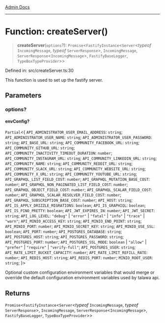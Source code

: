 [Admin Docs](/)

***

# Function: createServer()

> **createServer**(`options`?): `Promise`\<`FastifyInstance`\<`Server`\<*typeof* `IncomingMessage`, *typeof* `ServerResponse`\>, `IncomingMessage`, `ServerResponse`\<`IncomingMessage`\>, `FastifyBaseLogger`, `TypeBoxTypeProvider`\>\>

Defined in: src/createServer.ts:30

This function is used to set up the fastify server.

## Parameters

### options?

#### envConfig?

`Partial`\<\{ `API_ADMINISTRATOR_USER_EMAIL_ADDRESS`: `string`; `API_ADMINISTRATOR_USER_NAME`: `string`; `API_ADMINISTRATOR_USER_PASSWORD`: `string`; `API_BASE_URL`: `string`; `API_COMMUNITY_FACEBOOK_URL`: `string`; `API_COMMUNITY_GITHUB_URL`: `string`; `API_COMMUNITY_INACTIVITY_TIMEOUT_DURATION`: `number`; `API_COMMUNITY_INSTAGRAM_URL`: `string`; `API_COMMUNITY_LINKEDIN_URL`: `string`; `API_COMMUNITY_NAME`: `string`; `API_COMMUNITY_REDDIT_URL`: `string`; `API_COMMUNITY_SLACK_URL`: `string`; `API_COMMUNITY_WEBSITE_URL`: `string`; `API_COMMUNITY_X_URL`: `string`; `API_COMMUNITY_YOUTUBE_URL`: `string`; `API_GRAPHQL_LIST_FIELD_COST`: `number`; `API_GRAPHQL_MUTATION_BASE_COST`: `number`; `API_GRAPHQL_NON_PAGINATED_LIST_FIELD_COST`: `number`; `API_GRAPHQL_OBJECT_FIELD_COST`: `number`; `API_GRAPHQL_SCALAR_FIELD_COST`: `number`; `API_GRAPHQL_SCALAR_RESOLVER_FIELD_COST`: `number`; `API_GRAPHQL_SUBSCRIPTION_BASE_COST`: `number`; `API_HOST`: `string`; `API_IS_APPLY_DRIZZLE_MIGRATIONS`: `boolean`; `API_IS_GRAPHIQL`: `boolean`; `API_IS_PINO_PRETTY`: `boolean`; `API_JWT_EXPIRES_IN`: `number`; `API_JWT_SECRET`: `string`; `API_LOG_LEVEL`: `"debug"` \| `"error"` \| `"fatal"` \| `"info"` \| `"trace"` \| `"warn"`; `API_MINIO_ACCESS_KEY`: `string`; `API_MINIO_END_POINT`: `string`; `API_MINIO_PORT`: `number`; `API_MINIO_SECRET_KEY`: `string`; `API_MINIO_USE_SSL`: `boolean`; `API_PORT`: `number`; `API_POSTGRES_DATABASE`: `string`; `API_POSTGRES_HOST`: `string`; `API_POSTGRES_PASSWORD`: `string`; `API_POSTGRES_PORT`: `number`; `API_POSTGRES_SSL_MODE`: `boolean` \| `"allow"` \| `"prefer"` \| `"require"` \| `"verify-full"`; `API_POSTGRES_USER`: `string`; `API_RATE_LIMIT_BUCKET_CAPACITY`: `number`; `API_RATE_LIMIT_REFILL_RATE`: `number`; `API_REDIS_HOST`: `string`; `API_REDIS_PORT`: `number`; `MINIO_ROOT_USER`: `string`; \}\>

Optional custom configuration environment variables that would merge or override the default configuration environment variables used by talawa api.

## Returns

`Promise`\<`FastifyInstance`\<`Server`\<*typeof* `IncomingMessage`, *typeof* `ServerResponse`\>, `IncomingMessage`, `ServerResponse`\<`IncomingMessage`\>, `FastifyBaseLogger`, `TypeBoxTypeProvider`\>\>
